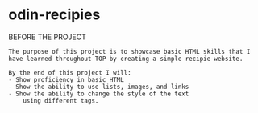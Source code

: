 # odin-recipies
BEFORE THE PROJECT

    The purpose of this project is to showcase basic HTML skills that I have learned throughout TOP by creating a simple recipie website.
    
    By the end of this project I will:
    - Show proficiency in basic HTML
    - Show the ability to use lists, images, and links
    - Show the ability to change the style of the text
        using different tags.